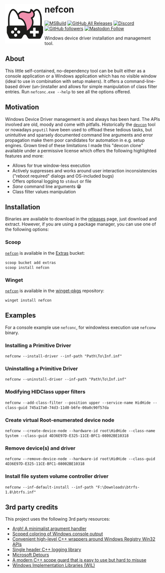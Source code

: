 # <img src="assets/NSS-128x128.png" align="left" />nefcon

[![MSBuild](https://github.com/nefarius/nefcon/actions/workflows/msbuild.yml/badge.svg)](https://github.com/nefarius/nefcon/actions/workflows/msbuild.yml)
[![GitHub All Releases](https://img.shields.io/github/downloads/nefarius/nefcon/total)](https://somsubhra.github.io/github-release-stats/?username=nefarius&repository=nefcon)
[![Discord](https://img.shields.io/discord/346756263763378176.svg)](https://discord.nefarius.at)
[![GitHub followers](https://img.shields.io/github/followers/nefarius.svg?style=social&label=Follow)](https://github.com/nefarius)
[![Mastodon Follow](https://img.shields.io/mastodon/follow/109321120351128938?domain=https%3A%2F%2Ffosstodon.org%2F&style=social)](https://fosstodon.org/@Nefarius)

Windows device driver installation and management tool.

## About

This little self-contained, no-dependency tool can be built either as a console application or a Windows application which has no visible window (ideal to use in combination with setup makers). It offers a command-line-based driver (un-)installer and allows for simple manipulation of class filter entries. Run `nefconc.exe --help` to see all the options offered.

## Motivation

Windows Device Driver management is and always has been hard. The APIs involved are old, moody and come with pitfalls. Historically the [`devcon`](https://github.com/microsoft/Windows-driver-samples/tree/b3af8c8f9bd508f54075da2f2516b31d05cd52c8/setup/devcon) tool or nowadays `pnputil` have been used to offload these tedious tasks, but unintuitive and sparsely documented command line arguments and error propagation make them poor candidates for automation in e.g. setup engines. Grown tired of these limitations I made this "devcon clone" available under a permissive license which offers the following highlighted features and more:

- Allows for true window-less execution
- Actively suppresses and works around user interaction inconsistencies ("reboot required" dialogs and OS-included bugs)
- Offers optional logging to `stdout` or file
- *Sane* command line arguments 😁
- Class filter values manipulation

## Installation

Binaries are available to download in the [releases](https://github.com/nefarius/nefcon/releases/latest) page, just download and extract. However, if you are using a package manager, you can use one of the following options:

### Scoop

[`nefcon`](https://scoop.sh/#/apps?q=nefcon&s=0&d=1&o=true) is available in the [Extras](https://github.com/ScoopInstaller/Extras) bucket:

```text
scoop bucket add extras
scoop install nefcon
```

### Winget

[`nefcon`](https://github.com/microsoft/winget-pkgs/tree/master/manifests/n/Nefarius/nefcon) is available in the [winget-pkgs](https://github.com/microsoft/winget-pkgs) repository:

```text
winget install nefcon
```

## Examples

For a console example use `nefconc`, for windowless execution use `nefconw` binary.

### Installing a Primitive Driver

```text
nefconw --install-driver --inf-path "Path\To\Inf.inf"
```

### Uninstalling a Primitive Driver

```text
nefconw --uninstall-driver --inf-path "Path\To\Inf.inf"
```

### Modifying HIDClass upper filters

```text
nefconw --add-class-filter --position upper --service-name HidHide --class-guid 745a17a0-74d3-11d0-b6fe-00a0c90f57da
```

### Create virtual Root-enumerated device node

```text
nefconw --create-device-node --hardware-id root\HidHide --class-name System --class-guid 4D36E97D-E325-11CE-BFC1-08002BE10318
```

### Remove device(s) and driver

```text
nefconw --remove-device-node --hardware-id root\HidHide --class-guid 4D36E97D-E325-11CE-BFC1-08002BE10318
```

### Install file system volume controller driver

```text
nefconw --inf-default-install --inf-path "F:\Downloads\btrfs-1.8\btrfs.inf"
```

## 3rd party credits

This project uses the following 3rd party resources:

- [Argh! A minimalist argument handler](https://github.com/adishavit/argh)
- [Scoped coloring of Windows console output](https://github.com/jrebacz/colorwin)
- [Convenient high-level C++ wrappers around Windows Registry Win32 APIs](https://github.com/GiovanniDicanio/WinReg)
- [Single header C++ logging library](https://github.com/amrayn/easyloggingpp)
- [Microsoft Detours](https://github.com/microsoft/Detours)
- [A modern C++ scope guard that is easy to use but hard to misuse](https://github.com/ricab/scope_guard)
- [Windows Implementation Libraries (WIL)](https://github.com/microsoft/wil)
